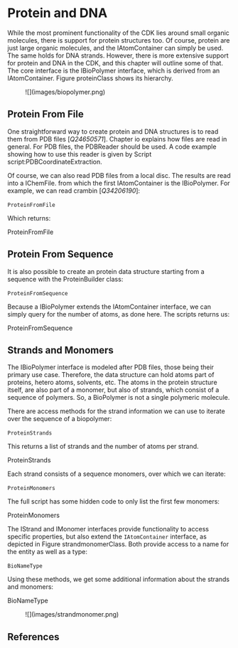 # Protein and DNA

While the most prominent functionality of the CDK lies around small organic molecules,
there is support for protein structures too. Of course, <topic>protein</topic> are just large
organic molecules, and the <class>IAtomContainer</class> can simply be used. The same holds
for <topic>DNA</topic> strands. However, there is more extensive support for protein and
DNA in the CDK, and this chapter will outline some of that.
The core interface is the <class>IBioPolymer</class> interface, which is derived from an
IAtomContainer. Figure <xref>proteinClass</xref> shows its hierarchy.

<figure label="proteinClass" caption="The IBioPolymer interface extends the IPolymer interface, which extends the IAtomContainer interface.">
![](images/biopolymer.png) <br />
</figure>

## Protein From File

One straightforward way to create protein and DNA structures is to read them from
PDB files [<cite>Q24650571</cite>]. Chapter <xref>io</xref> explains how files are read in general. For <topic>PDB files</topic>,
the <class>PDBReader</class> should be used. A code example showing how to use this reader
is given by Script <xref>script:PDBCoordinateExtraction</xref>.

Of course, we can also read PDB files from a local disc. The results are read into
a <class>IChemFile</class>. from which the first IAtomContainer is the IBioPolymer. For example,
we can read <topic>crambin</topic> [<cite>Q34206190</cite>]:

<code>ProteinFromFile</code>

Which returns:

<out>ProteinFromFile</out>

## Protein From Sequence

It is also possible to create an protein data structure starting from a <topic>sequence</topic>
with the <class>ProteinBuilder</class> class:

<code>ProteinFromSequence</code>

Because a IBioPolymer extends the IAtomContainer interface, we can simply query for
the number of atoms, as done here. The scripts returns us:

<out>ProteinFromSequence</out>

## Strands and Monomers

The <class>IBioPolymer</class> interface is modeled after PDB files, those being their primary
use case. Therefore, the data structure can hold atoms part of proteins, hetero atoms,
solvents, etc. The atoms in the protein structure itself, are also part of a monomer,
but also of strands, which consist of a sequence of polymers. So, a BioPolymer is not a single polymeric molecule.

There are access methods for the strand information we can use to iterate over the sequence of a biopolymer:

<code>ProteinStrands</code>

This returns a list of strands and the number of atoms per strand.

<out>ProteinStrands</out>

Each strand consists of a sequence monomers, over which we can iterate:

<code>ProteinMonomers</code>

The full script has some hidden code to only list the first few monomers:

<out>ProteinMonomers</out>

The <class>IStrand</class> and <class>IMonomer</class> interfaces provide functionality to access
specific properties, but also extend the `IAtomContainer` interface, as depicted
in Figure <xref>strandmonomerClass</xref>. Both provide access to a name for the entity as
well as a type:

<code>BioNameType</code>

Using these methods, we get some additional information about the strands and monomers:

<out>BioNameType</out>

<figure label="strandmonomerClass" caption="The IStrand and IMonomer interfaces extend the IAtomContainer interface.">
![](images/strandmonomer.png) <br />
</figure>

## References

<references/>

